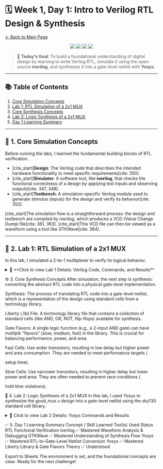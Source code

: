# 🗓️ Week 1, Day 1: Intro to Verilog RTL Design & Synthesis

[← Back to Main Page](../README.md)

<p align="center">
  <img src="https://img.shields.io/badge/Week-1-blue?style=for-the-badge" />
  <img src="https://img.shields.io/badge/Day-1-blueviolet?style=for-the-badge" />
  <img src="https://img.shields.io/badge/Status-Complete-brightgreen?style=for-the-badge" />
  <img src="https://img.shields.io/badge/Tools-iverilog_&_Yosys-orange?style=for-the-badge" />
</p>

> 🚀 **Today's Goal**: To build a foundational understanding of digital design by learning to write Verilog RTL, simulate it using the open-source **iverilog**, and synthesize it into a gate-level netlist with **Yosys**.

---

## 📚 Table of Contents
1.  [Core Simulation Concepts](#-1-core-simulation-concepts)
2.  [Lab 1: RTL Simulation of a 2x1 MUX](#-2-lab-1-rtl-simulation-of-a-2x1-mux)
3.  [Core Synthesis Concepts](#-3-core-synthesis-concepts)
4.  [Lab 2: Logic Synthesis of a 2x1 MUX](#-4-lab-2-logic-synthesis-of-a-2x1-mux)
5.  [Day 1 Learning Summary](#-5-day-1-learning-summary)

---

## 🧠 1. Core Simulation Concepts

Before running the labs, I learned the fundamental building blocks of RTL verification.

* [cite_start]**Design**: The Verilog code that describes the intended hardware functionality to meet specific requirements[cite: 350].
* [cite_start]**Simulator**: A software tool, like **iverilog**, that checks the functional correctness of a design by applying test inputs and observing outputs[cite: 347, 348].
* [cite_start]**Testbench**: A simulation-specific Verilog module used to generate stimulus (inputs) for the design and verify its behavior[cite: 352].

[cite_start]The simulation flow is a straightforward process: the design and testbench are compiled by iverilog, which produces a VCD (Value Change Dump) file[cite: 361, 363]. [cite_start]This VCD file can then be viewed as a waveform using a tool like GTKWave[cite: 364].

---

## 🧪 2. Lab 1: RTL Simulation of a 2x1 MUX

In this lab, I simulated a 2-to-1 multiplexer to verify its logical behavior.

<details>
<summary>🔹 **Click to view Lab 1 Details: Verilog Code, Commands, and Results**</summary>

### Verilog Code

Here are the two Verilog files used for this simulation.

<details>
  <summary> MUX Design: `good_mux.v` </summary>
  
  ``verilog
  module good_mux (input i0, input i1, input sel, output reg y);
    always @ (*)
    begin
      if(sel)
        y<=i1;
      else
        y<=i0;
    end
  endmodule


</details>

<details>
<summary> MUX Testbench: tb_good_mux.v </summary>

Verilog

`timescale 1ns / 1ps
module tb_good_mux;
  // Inputs
  reg i0,i1,sel;
  // Outputs
  wire y;
  // Instantiate the Unit Under Test (UUT)
  good_mux uut (
    .sel(sel),
    .i0(i0),
    .i1(i1),
    .y(y)
  );
  initial begin
    $dumpfile("tb_good_mux.vcd");
    $dumpvars(0,tb_good_mux);
    // Initialize Inputs
    sel = 0;
    i0=0;
    i1=0;
    #300 $finish;
  end
  always #75 sel = ~sel;
  always #10 i0 = ~i0;
  always #55 i1 = ~i1;
endmodule


</details>

Simulation Commands
The following commands were used to compile the Verilog files, run the simulation, and open the waveform viewer.

Bash

# Compile the design and testbench together
iverilog good_mux.v tb_good_mux.v

# Execute the compiled output file (a.out)
./a.out

# Open the generated VCD waveform file with GTKWave
gtkwave tb_good_mux.vcd




📸 Waveform Analysis
(Insert your screenshot of the GTKWave simulation output here. It should show the i0, i1, sel, and y signals over time.)

</details>

⚙️ 3. Core Synthesis Concepts
After simulation, the next step is synthesis: converting the abstract RTL code into a physical gate-level implementation.


Synthesis: The process of translating RTL code into a gate-level netlist, which is a representation of the design using standard cells from a technology library.



Liberty (.lib) File: A technology library file that contains a collection of standard cells (like AND, OR, NOT, flip-flops) available for synthesis.


Gate Flavors: A single logic function (e.g., a 2-input AND gate) can have multiple "flavors" (slow, medium, fast) in the library. This is crucial for balancing performance, power, and area.

Fast Cells: Use wider transistors, resulting in low delay but higher power and area consumption. They are needed to meet performance targets (

setup time).



Slow Cells: Use narrower transistors, resulting in higher delay but lower power and area. They are often needed to prevent race conditions (

hold time violations).


🔬 4. Lab 2: Logic Synthesis of a 2x1 MUX
In this lab, I used Yosys to synthesize the good_mux.v design into a gate-level netlist using the sky130 standard cell library.

<details>
<summary>🔹 Click to view Lab 2 Details: Yosys Commands and Results</summary>

Yosys Command-Line Flow
The following commands were executed sequentially inside the Yosys prompt to perform synthesis.

Tcl

# 1. Read the standard cell library (.lib file)
yosys> read_liberty -lib lib/sky130_fd_sc_hd_tt_025C_1v80.lib

# 2. Read the Verilog design file
yosys> read_verilog verilog_files/good_mux.v

# 3. Synthesize the design for the top module 'good_mux'
yosys> synth -top good_mux

# 4. Map the synthesized design to the standard cells
yosys> abc -liberty lib/sky130_fd_sc_hd_tt_025C_1v80.lib

# 5. Show the graphical representation of the synthesized netlist
yosys> show

# 6. Write the final gate-level netlist to a Verilog file
yosys> write_verilog -noattr good_mux_netlist.v






📸 Synthesized Netlist Visualization
(Insert your screenshot of the graphical netlist generated by the show command here.)

Generated Netlist
(Insert a screenshot or code block of the final good_mux_netlist.v file here.)

</details>

✅ 5. Day 1 Learning Summary
Concept / Skill Learned	Tool(s) Used	Status
RTL Functional Verification	iverilog	✅ Mastered
Waveform Analysis & Debugging	GTKWave	✅ Mastered
Understanding of Synthesis Flow	Yosys	✅ Mastered
RTL-to-Gate-Level Netlist Conversion	Yosys	✅ Mastered
Liberty Library & Gate Flavors	Theory	✅ Understood

Export to Sheets
The environment is set, and the foundational concepts are clear. Ready for the next challenge!

